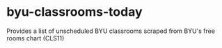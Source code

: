 # byu-classrooms-today
Provides a list of unscheduled BYU classrooms scraped from BYU's free rooms chart (CLS11)
